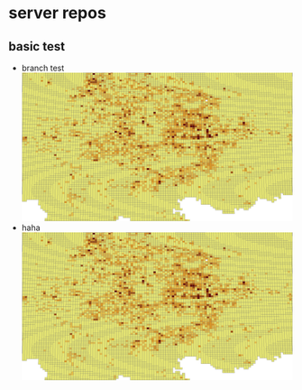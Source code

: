 # server repos
## basic test
- branch test
![img_test](./img/POI热度.png?raw=true)
- haha
![jjjjda](https://github.com/JinhuaSu/server_repos/blob/master/img/POI%E7%83%AD%E5%BA%A6.png?raw=true)
